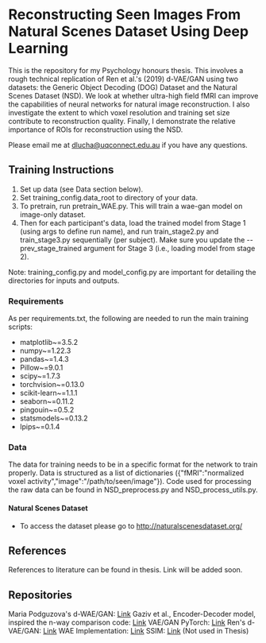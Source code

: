 # Reconstructing Seen Images From Natural Scenes Dataset Using Deep Learning

This is the repository for my Psychology honours thesis. This involves a rough technical replication of Ren et al.'s (2019) d-VAE/GAN using two datasets: the Generic Object Decoding (DOG) Dataset and the Natural Scenes Dataset (NSD). We look at whether ultra-high field fMRI can improve the capabilities of neural networks for natural image reconstruction. I also investigate the extent to which voxel resolution and training set size contribute to reconstruction quality. Finally, I demonstrate the relative importance of ROIs for reconstruction using the NSD. 

Please email me at dlucha@uqconnect.edu.au if you have any questions.


## Training Instructions

1. Set up data (see Data section below).
2. Set training_config.data_root to directory of your data.
3. To pretrain, run pretrain_WAE.py. This will train a wae-gan model on image-only dataset.
4. Then for each participant's data, load the trained model from Stage 1 (using args to define run name), and run train_stage2.py and train_stage3.py sequentially (per subject). Make sure you update the --prev_stage_trained argument for Stage 3 (i.e., loading model from stage 2).

Note: training_config.py and model_config.py are important for detailing the directories for inputs and outputs.


### Requirements
As per requirements.txt, the following are needed to run the main training scripts:
* matplotlib~=3.5.2
* numpy~=1.22.3
* pandas~=1.4.3
* Pillow~=9.0.1
* scipy~=1.7.3
* torchvision~=0.13.0
* scikit-learn~=1.1.1
* seaborn~=0.11.2
* pingouin~=0.5.2
* statsmodels~=0.13.2
* lpips~=0.1.4

### Data
The data for training needs to be in a specific format for the network to train properly. Data is structured as a list of dictionaries ({"fMRI":"normalized voxel activity","image":"/path/to/seen/image"}). Code used for processing the raw data can be found in NSD_preprocess.py and NSD_process_utils.py.

#### Natural Scenes Dataset
- To access the dataset please go to http://naturalscenesdataset.org/

## References
References to literature can be found in thesis. Link will be added soon.

## Repositories 
Maria Podguzova's d-WAE/GAN: [Link](https://github.com/MariaPdg/thesis-fmri-reconstruction)
Gaziv et al., Encoder-Decoder model, inspired the n-way comparison code: [Link](https://github.com/WeizmannVision/SelfSuperReconst)
VAE/GAN PyTorch: [Link](https://github.com/lucabergamini/VAEGAN-PYTORCH)
Ren's d-VAE/GAN: [Link](https://github.com/ziqiren/dvaeganImageRecon)
WAE Implementation: [Link](https://github.com/tolstikhin/wae)
SSIM: [Link](https://github.com/pranjaldatta/SSIM-PyTorch/blob/master/SSIM_notebook.ipynb) (Not used in Thesis)




